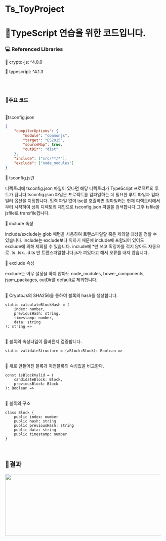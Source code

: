 # Ts_ToyProject

# 🐶TypeScript 연습을 위한 코드입니다.

### 💻 Referenced Libraries

👀 crypto-js: ^4.0.0

👀 typescript: ^4.1.3

<br><br>
### 🐳주요 코드<br><br>
🍎tsconfig.json

```json
{
    "compilerOptions": { 
        "module": "commonjs",
        "target": "ES2015",
        "sourceMap": true,
        "outDir": "dist"
    },
    "include": ["src/**/*"],    
    "exclude": ["node_modules"]
}
```
🍄 tsconfig.js란

디렉토리에 tsconfig.json 파일이 있다면 해당 디렉토리가 TypeScript 프로젝트의 루트가 됩니다.tsconfig.json 파일은 프로젝트를 컴파일하는 데 필요한 루트 파일과 컴파일러 옵션을 지정합니다. 입력 파일 없이 tsc를 호출하면 컴파일러는 현재 디렉토리에서부터 시작하여 상위 디렉토리 체인으로 tsconfig.json 파일을 검색합니다.그후 tsfile을 jsfile로 transfile합니다.

🍄 include 속성

include/exclude는 glob 패턴을 사용하여 트랜스파일할 혹은 제외할 대상을 정할 수 있습니다. include는 exclude보다 약하기 때문에 include에 포함되어 있어도 exclude에 의해 제외될 수 있습니다. include에 *만 쓰고 확장자를 적지 않아도 자동으로 .ts .tsx. .d.ts 만 트랜스파일합니다.js가 껴있다고 해서 오류를 내지 않습니다.

🍄 exclude 속성

exclude는 아무 설정을 하지 않아도 node_modules, bower_components, jspm_packages, outDir를 default로 제외합니다.

<br>
🍎 CryptoJs의 SHA256을 통하여 블록의 hash를 생성합니다.

```tsx
static calculateBlockHash = (
	index: number, 
	previousHash: string, 
	timestamp: number, 
	data: string
): string =>
```

<br>
🍎 블록의 속성타입이 올바른지 검증합니다.

```tsx
static validateStructure = (aBlock:Block): Boolean =>
```

<br>
🍎 새로 만들어진 블록과  이전블록의 속성값을 비교한다.

```tsx
const isBlockValid = (
	candidateBlock: Block, 
	previousBlock: Block
): Boolean => 
```

<br>
🍎 블록의 구조

```tsx
class Block {
    public index: number
    public hash: string
    public previousHash: string
    public data: string
    public timestamp: number
}
```

<br>

## 🍏결과
<img src = "https://user-images.githubusercontent.com/70435257/103599257-14cab280-4f48-11eb-896a-d81a797c262f.png" height="200" width="800">
